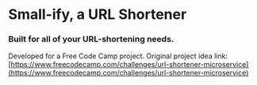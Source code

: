 # Small-ify, a URL Shortener

### Built for all of your URL-shortening needs.

Developed for a Free Code Camp project. Original project idea link: [https://www.freecodecamp.com/challenges/url-shortener-microservice](https://www.freecodecamp.com/challenges/url-shortener-microservice)